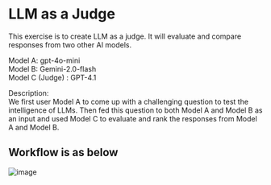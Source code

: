 # LLM as a Judge 
This exercise is to create LLM as a judge. It will evaluate and compare responses from two other AI models. 

Model A: gpt-4o-mini \
Model B: Gemini-2.0-flash \
Model C (Judge) : GPT-4.1

Description: \
We first user Model A to come up with a challenging question to test the intelligence of LLMs. 
Then fed this question to both Model A and Model B as an input and used Model C to evaluate and rank the responses from Model A and Model B.

## Workflow is as below 

![image](https://github.com/user-attachments/assets/73101fa0-3e02-4cac-9627-9f7efee184c7)
